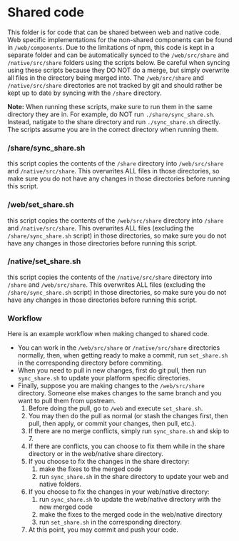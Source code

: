 # Shared code
This folder is for code that can be shared between web and native code.  Web specific implementations for the non-shared components can be found in `/web/components`.  Due to the limitations of npm, this code is kept in a separate folder and can be automatically synced to the `/web/src/share` and `/native/src/share` folders using the scripts below.  Be careful when syncing using these scripts because they DO NOT do a merge, but simply overwrite all files in the directory being merged into.  The `/web/src/share` and `/native/src/share` directories are not tracked by git and should rather be kept up to date by syncing with the `/share` directory.

**Note:** When running these scripts, make sure to run them in the same directory they are in.  For example, do NOT run `./share/sync_share.sh`.  Instead, natigate to the share directory and run `./sync_share.sh` directly.  The scripts assume you are in the correct directory when running them.

### /share/sync_share.sh
this script copies the contents of the `/share` directory into `/web/src/share` and `/native/src/share`.  This overwrites ALL files in those directories, so make sure you do not have any changes in those directories before running this script.

### /web/set_share.sh
this script copies the contents of the `/web/src/share` directory into `/share` and `/native/src/share`.  This overwrites ALL files (excluding the `/share/sync_share.sh` script) in those directories, so make sure you do not have any changes in those directories before running this script.

### /native/set_share.sh
this script copies the contents of the `/native/src/share` directory into `/share` and `/web/src/share`.  This overwrites ALL files (excluding the `/share/sync_share.sh` script) in those directories, so make sure you do not have any changes in those directories before running this script.

### Workflow
Here is an example workflow when making changed to shared code.
- You can work in the `/web/src/share` or `/native/src/share` directories normally, then, when getting ready to make a commit, run `set_share.sh` in the corresponding directory before commiting.
- When you need to pull in new changes, first do git pull, then run `sync_share.sh` to update your platform specific directories.
- Finally, suppose you are making changes to the `/web/src/share` directory.  Someone else makes changes to the same branch and you want to pull them from upstream.
    1. Before doing the pull, go to `/web` and execute `set_share.sh`.
    2. You may then do the pull as normal (or stash the changes first, then pull, then apply, or commit your changes, then pull, etc.).
    3. If there are no merge conflicts, simply run `sync_share.sh` and skip to 7.
    4. If there are conflicts, you can choose to fix them while in the share directory or in the web/native share directory.
    5. If you choose to fix the changes in the share directory:
        1. make the fixes to the merged code
        2. run `sync_share.sh` in the share directory to update your web and native folders.
    6. If you choose to fix the changes in your web/native directory:
        1. run `sync_share.sh` to update the web/native directory with the new merged code
        2. make the fixes to the merged code in the web/native directory
        3. run `set_share.sh` in the corresponding directory.
    7. At this point, you may commit and push your code.
